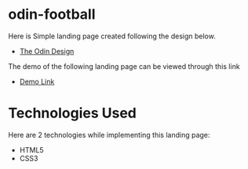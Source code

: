 # odin-football
 Here is Simple landing page created following the design below.
  - [The Odin Design](https://cdn.statically.io/gh/TheOdinProject/curriculum/81a5d553f4073e593d23a6ab00d50eef8620796d/foundations/html_css/project/imgs/01.png)

The demo of the following landing page can be viewed through this link
  - [Demo Link](https://uktam19980416.github.io/odin-football/)

# Technologies Used
Here are 2 technologies while implementing this landing page:
 - HTML5
 - CSS3
